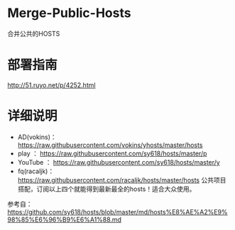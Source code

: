 # Merge-Public-Hosts
合并公共的HOSTS

# 部署指南
http://51.ruyo.net/p/4252.html

# 详细说明
* AD(vokins)：https://raw.githubusercontent.com/vokins/yhosts/master/hosts
* play ： https://raw.githubusercontent.com/sy618/hosts/master/p
* YouTube ： https://raw.githubusercontent.com/sy618/hosts/master/y
* fq(racaljk)：https://raw.githubusercontent.com/racaljk/hosts/master/hosts
公共项目搭配，订阅以上四个就能得到最新最全的hosts！适合大众使用。


参考自：https://github.com/sy618/hosts/blob/master/md/hosts%E8%AE%A2%E9%98%85%E6%96%B9%E6%A1%88.md
